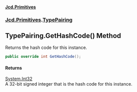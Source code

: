 #### [Jcd.Primitives](index.md 'index')
### [Jcd.Primitives](Jcd.Primitives.md 'Jcd.Primitives').[TypePairing](Jcd.Primitives.TypePairing.md 'Jcd.Primitives.TypePairing')

## TypePairing.GetHashCode() Method

Returns the hash code for this instance.

```csharp
public override int GetHashCode();
```

#### Returns
[System.Int32](https://docs.microsoft.com/en-us/dotnet/api/System.Int32 'System.Int32')  
A 32-bit signed integer that is the hash code for this instance.